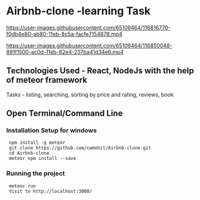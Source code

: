 # Airbnb-clone -learning Task
https://user-images.githubusercontent.com/65109464/116816770-f0db4e80-ab80-11eb-8c5a-facfe7154878.mp4

https://user-images.githubusercontent.com/65109464/116850048-891f1500-ac0d-11eb-82e4-237ba41d34e6.mp4


## Technologies Used - React, NodeJs with the help of meteor framework
Tasks - listing, searching, sorting by price and rating, reviews, book

## Open Terminal/Command Line

### Installation Setup for windows
     npm install -g meteor
     git clone https://github.com/cwmohit/Airbnb-clone.git
     cd Airbnb-clone
     meteor npm install --save

### Running the project

     meteor run
     Visit to http://localhost:3000/
